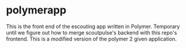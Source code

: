 # polymerapp
This is the front end of the escouting app written in Polymer. Temporary until we figure out how to merge scoutpulse's backend with this repo's frontend. This is a modified version of the polymer 2 given application.

